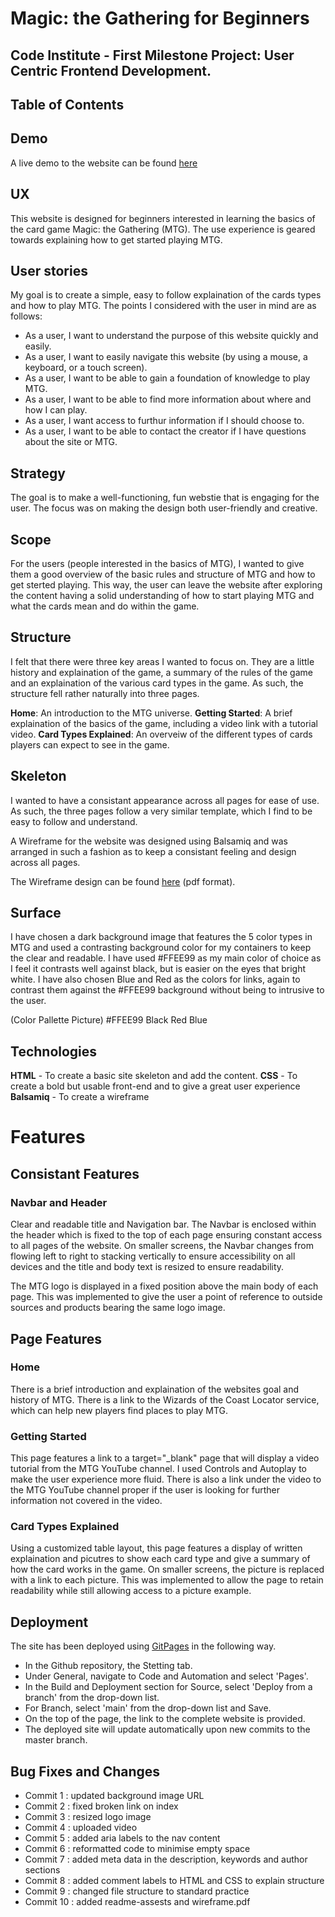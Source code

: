 # Magic: the Gathering for Beginners

## Code Institute - First Milestone Project: User Centric Frontend Development.

## Table of Contents

## Demo
A live demo to the website can be found [here](https://arcandrus.github.io/code-institute/)

## UX
This website is designed for beginners interested in learning the basics of the card game Magic: the Gathering (MTG). The use experience is geared towards explaining how to get started playing MTG.

## User stories
My goal is to create a simple, easy to follow explaination of the cards types and how to play MTG. The points I considered with the user in mind are as follows:

+ As a user, I want to understand the purpose of this website quickly and easily.
+ As a user, I want to easily navigate this website (by using a mouse, a keyboard, or a touch screen).
+ As a user, I want to be able to gain a foundation of knowledge to play MTG.
+ As a user, I want to be able to find more information about where and how I can play.
+ As a user, I want access to furthur information if I should choose to.
+ As a user, I want to be able to contact the creator if I have questions about the site or MTG.

## Strategy
The goal is to make a well-functioning, fun webstie that is engaging for the user. The focus was on making the design both user-friendly and creative.

## Scope
For the users (people interested in the basics of MTG), I wanted to give them a good overview of the basic rules and structure of MTG and how to get sterted playing. This way, the user can leave the website after exploring the content having a solid understanding of how to start playing MTG and what the cards mean and do within the game.

## Structure
I felt that there were three key areas I wanted to focus on. They are a little history and explaination of the game, a summary of the rules of the game and an explaination of the various card types in the game. As such, the structure fell rather naturally into three pages.

**Home**: An introduction to the MTG universe.
**Getting Started**: A brief explaination of the basics of the game, including a video link with a tutorial video.
**Card Types Explained**: An overveiw of the different types of cards players can expect to see in the game.

## Skeleton
I wanted to have a consistant appearance across all pages for ease of use. As such, the three pages follow a very similar template, which I find to be easy to follow and understand.

A Wireframe for the website was designed using Balsamiq and was arranged in such a fashion as to keep a consistant feeling and design across all pages.

The Wireframe design can be found [here](./readme-assests/mtg-wireframe.pdf) (pdf format).

## Surface
I have chosen a dark background image that features the 5 color types in MTG and used a contrasting background color for my containers to keep the clear and readable. I have used #FFEE99 as my main color of choice as I feel it contrasts well against black, but is easier on the eyes that bright white. I have also chosen Blue and Red as the colors for links, again to contrast them against the #FFEE99 background without being to intrusive to the user.

(Color Pallette Picture)
#FFEE99
Black
Red
Blue

## Technologies
**HTML** - To create a basic site skeleton and add the content.
**CSS** - To create a bold but usable front-end and to give a great user experience
**Balsamiq** - To create a wireframe

# Features
## Consistant Features

### Navbar and Header
Clear and readable title and Navigation bar. The Navbar is enclosed within the header which is fixed to the top of each page ensuring constant access to all pages of the website.
On smaller screens, the Navbar changes from flowing left to right to stacking vertically to ensure accessibility on all devices and the title and body text is resized to ensure readability.

The MTG logo is displayed in a fixed position above the main body of each page. This was implemented to give the user a point of reference to outside sources and products bearing the same logo image.

## Page Features

### Home
There is a brief introduction and explaination of the websites goal and history of MTG.
There is a link to the Wizards of the Coast Locator service, which can help new players find places to play MTG.

### Getting Started
This page features a link to a target="_blank" page that will display a video tutorial from the MTG YouTube channel. I used Controls and Autoplay to make the user experience more fluid.
There is also a link under the video to the MTG YouTube channel proper if the user is looking for further information not covered in the video.

### Card Types Explained
Using a customized table layout, this page features a display of written explaination and picutres to show each card type and give a summary of how the card works in the game.
On smaller screens, the picture is replaced with a link to each picture. This was implemented to allow the page to retain readability while still allowing access to a picture example.

## Deployment
The site has been deployed using [GitPages](https://pages.github.com) in the following way.
+ In the Github repository, the Stetting tab.
+ Under General, navigate to Code and Automation and select 'Pages'.
+ In the Build and Deployment section for Source, select 'Deploy from a branch' from the drop-down list.
+ For Branch, select 'main' from the drop-down list and Save.
+ On the top of the page, the link to the complete website is provided.
+ The deployed site will update automatically upon new commits to the master branch.

## Bug Fixes and Changes

+ Commit 1 : updated background image URL
+ Commit 2 : fixed broken link on index
+ Commit 3 : resized logo image
+ Commit 4 : uploaded video
+ Commit 5 : added aria labels to the nav content
+ Commit 6 : reformatted code to minimise empty space
+ Commit 7 : added meta data in the description, keywords and author sections
+ Commit 8 : added comment labels to HTML and CSS to explain structure
+ Commit 9 : changed file structure to standard practice
+ Commit 10 : added readme-assests and wireframe.pdf

